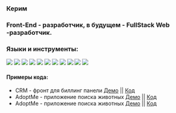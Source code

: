 ### Керим

<h3>Front-End - разработчик, в будущем - FullStack Web -разработчик.</h2>
  
<h3>Языки и инструменты:</h2>
<div style='width: 300px'>
  <img src="https://img.shields.io/badge/React-20232A?style=for-the-badge&logo=react&logoColor=61DAFB" />
  <img src="https://img.shields.io/badge/Redux-593D88?style=for-the-badge&logo=redux&logoColor=white" />
  <img src="https://img.shields.io/badge/JavaScript-323330?style=for-the-badge&logo=javascript&logoColor=F7DF1E" />
  <img src="https://img.shields.io/badge/eslint-3A33D1?style=for-the-badge&logo=eslint&logoColor=white" />
  <img src="https://img.shields.io/badge/prettier-1A2C34?style=for-the-badge&logo=prettier&logoColor=F7BA3E" />
  <img src="https://img.shields.io/badge/Material%20UI-007FFF?style=for-the-badge&logo=mui&logoColor=white" />
  <img src="https://img.shields.io/badge/npm-CB3837?style=for-the-badge&logo=npm&logoColor=white" />
  <img src="https://img.shields.io/badge/TypeScript-007ACC?style=for-the-badge&logo=typescript&logoColor=white" />
  <img src="https://img.shields.io/badge/firebase-ffca28?style=for-the-badge&logo=firebase&logoColor=black" />
  <img src="https://img.shields.io/badge/HTML5-E34F26?style=for-the-badge&logo=html5&logoColor=white" />
  <img src="https://img.shields.io/badge/CSS3-1572B6?style=for-the-badge&logo=css3&logoColor=white" />
  
</div>

<h4>Примеры кода:</h4>

<ul>
  <li>
    CRM - фронт для биллинг панели
    <a href=#>Демо</a>
    ||
    <a href=#>Код</a>
  </li>
  <li>
    AdoptMe - приложение поиска животных
    <a href=#>Демо</a>
    ||
    <a href=#>Код</a>
  </li>
  <li>
    AdoptMe - приложение поиска животных
    <a href=#>Демо</a>
    ||
    <a href=#>Код</a>
  </li>
</ul>
